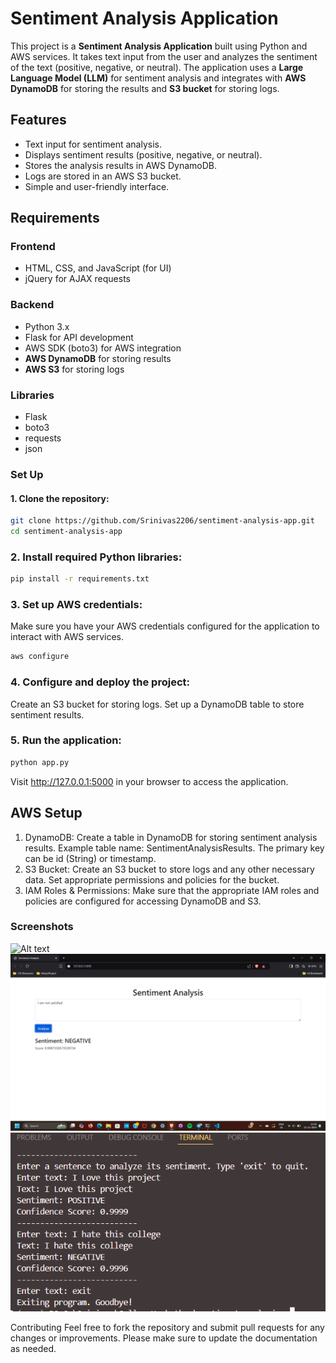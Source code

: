 # Sentiment Analysis Application

This project is a **Sentiment Analysis Application** built using Python and AWS services. It takes text input from the user and analyzes the sentiment of the text (positive, negative, or neutral). The application uses a **Large Language Model (LLM)** for sentiment analysis and integrates with **AWS DynamoDB** for storing the results and **S3 bucket** for storing logs.

## Features

- Text input for sentiment analysis.
- Displays sentiment results (positive, negative, or neutral).
- Stores the analysis results in AWS DynamoDB.
- Logs are stored in an AWS S3 bucket.
- Simple and user-friendly interface.

## Requirements

### Frontend
- HTML, CSS, and JavaScript (for UI)
- jQuery for AJAX requests

### Backend
- Python 3.x
- Flask for API development
- AWS SDK (boto3) for AWS integration
- **AWS DynamoDB** for storing results
- **AWS S3** for storing logs

### Libraries
- Flask
- boto3
- requests
- json

### Set Up

#### 1. Clone the repository:

```bash
git clone https://github.com/Srinivas2206/sentiment-analysis-app.git
cd sentiment-analysis-app
```
### 2. Install required Python libraries:

```bash
pip install -r requirements.txt
```

### 3. Set up AWS credentials:
Make sure you have your AWS credentials configured for the application to interact with AWS services.
```bash
aws configure
```

### 4. Configure and deploy the project:
Create an S3 bucket for storing logs.
Set up a DynamoDB table to store sentiment results.

### 5. Run the application:
```bash
python app.py
```
Visit http://127.0.0.1:5000 in your browser to access the application.

## AWS Setup
1. DynamoDB:
Create a table in DynamoDB for storing sentiment analysis results. Example table name: SentimentAnalysisResults.
The primary key can be id (String) or timestamp.
2. S3 Bucket:
Create an S3 bucket to store logs and any other necessary data.
Set appropriate permissions and policies for the bucket.
3. IAM Roles & Permissions:
Make sure that the appropriate IAM roles and policies are configured for accessing DynamoDB and S3.


### Screenshots

![Alt text]("screenshots/Screenshot1.png")
![Alt text](screenshots/Screenshot2.png)
![Alt text](screenshots/Screenshot3.png)

Contributing
Feel free to fork the repository and submit pull requests for any changes or improvements. Please make sure to update the documentation as needed.
